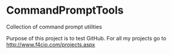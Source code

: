 # CommandPromptTools
Collection of command prompt utilities

Purpose of this project is to test GitHub. For all my projects go to http://www.f4cio.com/projects.aspx
